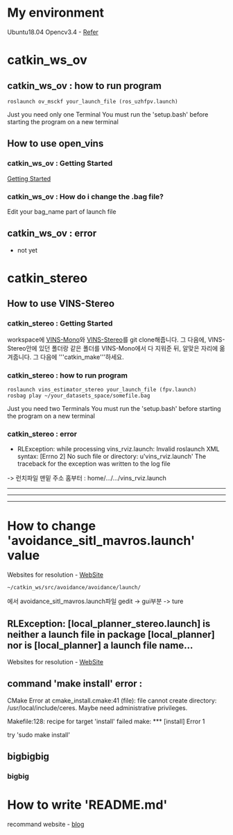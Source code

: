 # My environment
 Ubuntu18.04
 Opencv3.4 - [Refer](https://j-remind.tistory.com/57)

# catkin_ws_ov
## catkin_ws_ov : how to run program
    roslaunch ov_msckf your_launch_file (ros_uzhfpv.launch)

Just you need only one Terminal
You must run the 'setup.bash' before starting the program on a new terminal
## How to use open_vins
### catkin_ws_ov : Getting Started
 [Getting Started](https://docs.openvins.com/getting-started.html)
### catkin_ws_ov : How do i change the .bag file?
 Edit your bag_name part of launch file

## catkin_ws_ov : error
- not yet

# catkin_stereo
## How to use VINS-Stereo
### catkin_stereo : Getting Started
 workspace에 [VINS-Mono](https://github.com/HKUST-Aerial-Robotics/VINS-Mono)와 [VINS-Stereo](https://github.com/rising-turtle/VINS-Stereo)를 git clone해줍니다.
 그 다음에, VINS-Stereo안에 있던 폴더랑 같은 폴더를 VINS-Mono에서 다 지워준 뒤, 알맞은 자리에 옮겨줍니다. 그 다음에 '''catkin_make'''하세요.
### catkin_stereo : how to run program
    roslaunch vins_estimator_stereo your_launch_file (fpv.launch)
    rosbag play ~/your_datasets_space/somefile.bag

Just you need two Terminals
You must run the 'setup.bash' before starting the program on a new terminal
### catkin_stereo : error
- RLException: while processing vins_rviz.launch:
Invalid roslaunch XML syntax: \[Errno 2] No such file or directory: u'vins_rviz.launch'
The traceback for the exception was written to the log file

-> 런치파일 맨밑 주소 홈부터 : home/.../.../vins_rviz.launch



***
***
***

# How to change 'avoidance_sitl_mavros.launch' value
Websites for resolution - [WebSite](https://github.com/PX4/PX4-Avoidance/issues/485)

	~/catkin_ws/src/avoidance/avoidance/launch/
에서 avoidance_sitl_mavros.launch파일 gedit -> gui부분 -> ture

## RLException: [local_planner_stereo.launch] is neither a launch file in package [local_planner] nor is [local_planner] a launch file name...

Websites for resolution - [WebSite](https://answers.ros.org/question/143496/roslaunch-is-neither-a-launch-file-in-package-nor-is-a-launch-file-name/)

## command 'make install' error : 
CMake Error at cmake_install.cmake:41 (file):
file cannot create directory: /usr/local/include/ceres.  Maybe need
  administrative privileges.

Makefile:128: recipe for target 'install' failed
make: *** [install] Error 1


try 'sudo make install'
	



## bigbigbig
### bigbig

# How to write 'README.md'

recommand website - [blog](https://gist.github.com/ihoneymon/652be052a0727ad59601)


